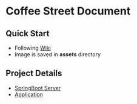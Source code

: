 # Coffee Street Document

## Quick Start

- Following [Wiki](https://github.com/Coffee-Street/Document/wiki)
- Image is saved in __assets__ directory

## Project Details

* [SpringBoot Server](https://github.com/Coffee-Street/SpringBootServer)
* [Application](https://github.com/Coffee-Street/Application)
